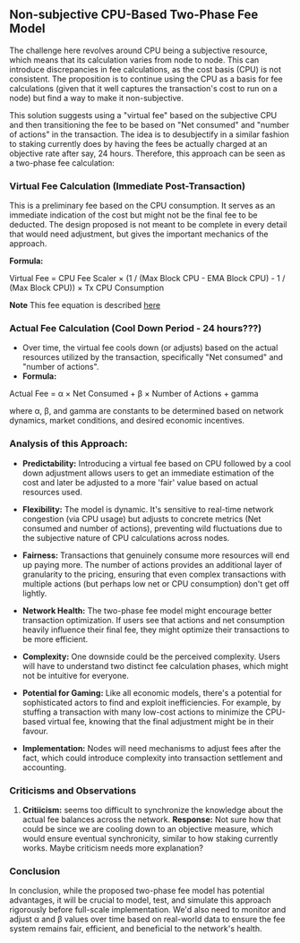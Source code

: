 ## Non-subjective CPU-Based Two-Phase Fee Model

The challenge here revolves around CPU being a subjective resource, which means that its calculation varies from node to node. This can introduce discrepancies in fee calculations, as the cost basis (CPU) is not consistent. The proposition is to continue using the CPU as a basis for fee calculations (given that it well captures the transaction's cost to run on a node) but find a way to make it non-subjective.

This solution suggests using a "virtual fee" based on the subjective CPU and then transitioning the fee to be based on "Net consumed" and "number of actions" in the transaction. The idea is to desubjectify in a similar fashion to staking currently does by having the fees be actually charged at an objective rate after say, 24 hours. Therefore, this approach can be seen as a two-phase fee calculation:

### Virtual Fee Calculation (Immediate Post-Transaction)
This is a preliminary fee based on the CPU consumption. It serves as an immediate indication of the cost but might not be the final fee to be deducted.
The design proposed is not meant to be complete in every detail that would need adjustment, but gives the important mechanics of the approach.

**Formula:**

Virtual Fee = CPU Fee Scaler × (1 / (Max Block CPU - EMA Block CPU) - 1 / (Max Block CPU)) × Tx CPU Consumption

**Note** This fee equation is described [here](https://raw.githack.com/worldwide-asset-exchange/wax-blockchain/proposals/general-fee-formula.md)

### Actual Fee Calculation (Cool Down Period - 24 hours???)
* Over time, the virtual fee cools down (or adjusts) based on the actual resources utilized by the transaction, specifically "Net consumed" and "number of actions".
* **Formula:**

Actual Fee = α × Net Consumed + β × Number of Actions + gamma

where α, β, and gamma are constants to be determined based on network dynamics, market conditions, and desired economic incentives.

### Analysis of this Approach:
* **Predictability:** Introducing a virtual fee based on CPU followed by a cool down adjustment allows users to get an immediate estimation of the cost and later be adjusted to a more 'fair' value based on actual resources used.

* **Flexibility:** The model is dynamic. It's sensitive to real-time network congestion (via CPU usage) but adjusts to concrete metrics (Net consumed and number of actions), preventing wild fluctuations due to the subjective nature of CPU calculations across nodes.

* **Fairness:** Transactions that genuinely consume more resources will end up paying more. The number of actions provides an additional layer of granularity to the pricing, ensuring that even complex transactions with multiple actions (but perhaps low net or CPU consumption) don't get off lightly.

* **Network Health:** The two-phase fee model might encourage better transaction optimization. If users see that actions and net consumption heavily influence their final fee, they might optimize their transactions to be more efficient.

* **Complexity:** One downside could be the perceived complexity. Users will have to understand two distinct fee calculation phases, which might not be intuitive for everyone.

* **Potential for Gaming:** Like all economic models, there's a potential for sophisticated actors to find and exploit inefficiencies. For example, by stuffing a transaction with many low-cost actions to minimize the CPU-based virtual fee, knowing that the final adjustment might be in their favour.

* **Implementation:** Nodes will need mechanisms to adjust fees after the fact, which could introduce complexity into transaction settlement and accounting.

### Criticisms and Observations ###
1. **Critiicism:** seems too difficult to synchronize the knowledge about the actual fee balances across the network.
   **Response:** Not sure how that could be since we are cooling down to an objective measure, which would ensure eventual synchronicity, similar to how staking currently works. Maybe criticism needs more explanation?

### Conclusion
In conclusion, while the proposed two-phase fee model has potential advantages, it will be crucial to model, test, and simulate this approach rigorously before full-scale implementation. We'd also need to monitor and adjust α and β values over time based on real-world data to ensure the fee system remains fair, efficient, and beneficial to the network's health.
